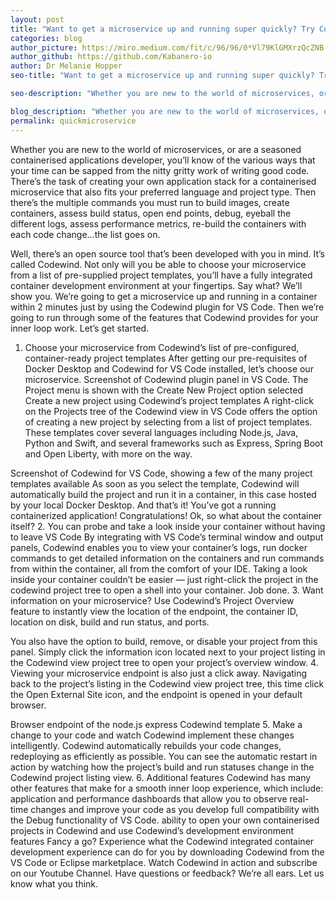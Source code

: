 ```yaml
---
layout: post
title: "Want to get a microservice up and running super quickly? Try Codewind."
categories: blog
author_picture: https://miro.medium.com/fit/c/96/96/0*Vl79KlGMXrzQcZNB.jpeg
author_github: https://github.com/Kabanero-io
author: Dr Melanie Hopper
seo-title: "Want to get a microservice up and running super quickly? Try Codewind."

seo-description: "Whether you are new to the world of microservices, or are a seasoned containerised applications developer, you’ll know of the various ways that your time can be sapped from the nitty gritty work of writing good code."

blog_description: "Whether you are new to the world of microservices, or are a seasoned containerised applications developer, you’ll know of the various ways that your time can be sapped from the nitty gritty work of writing good code."
permalink: quickmicroservice
---
```


Whether you are new to the world of microservices, or are a seasoned containerised applications developer, you’ll know of the various ways that your time can be sapped from the nitty gritty work of writing good code.
There’s the task of creating your own application stack for a containerised microservice that also fits your preferred language and project type.
Then there’s the multiple commands you must run to build images, create containers, assess build status, open end points, debug, eyeball the different logs, assess performance metrics, re-build the containers with each code change…the list goes on.

Well, there’s an open source tool that’s been developed with you in mind. It’s called Codewind.
Not only will you be able to choose your microservice from a list of pre-supplied project templates, you’ll have a fully integrated container development environment at your fingertips.
Say what?
We’ll show you.
We’re going to get a microservice up and running in a container within 2 minutes just by using the Codewind plugin for VS Code. Then we’re going to run through some of the features that Codewind provides for your inner loop work.
Let’s get started.
1. Choose your microservice from Codewind’s list of pre-configured, container-ready project templates
After getting our pre-requisites of Docker Desktop and Codewind for VS Code installed, let’s choose our microservice.
Screenshot of Codewind plugin panel in VS Code. The Project menu is shown with the Create New Project option selected
Create a new project using Codewind’s project templates
A right-click on the Projects tree of the Codewind view in VS Code offers the option of creating a new project by selecting from a list of project templates. These templates cover several languages including Node.js, Java, Python and Swift, and several frameworks such as Express, Spring Boot and Open Liberty, with more on the way.

Screenshot of Codewind for VS Code, showing a few of the many project templates available
As soon as you select the template, Codewind will automatically build the project and run it in a container, in this case hosted by your local Docker Desktop. And that’s it! You’ve got a running containerized application! Congratulations!
Ok, so what about the container itself?
2. You can probe and take a look inside your container without having to leave VS Code
By integrating with VS Code’s terminal window and output panels, Codewind enables you to view your container’s logs, run docker commands to get detailed information on the containers and run commands from within the container, all from the comfort of your IDE.
Taking a look inside your container couldn’t be easier — just right-click the project in the codewind project tree to open a shell into your container. Job done.
3. Want information on your microservice?
Use Codewind’s Project Overview feature to instantly view the location of the endpoint, the container ID, location on disk, build and run status, and ports.

You also have the option to build, remove, or disable your project from this panel. Simply click the information icon located next to your project listing in the Codewind view project tree to open your project’s overview window.
4. Viewing your microservice endpoint is also just a click away.
Navigating back to the project’s listing in the Codewind view project tree, this time click the Open External Site icon, and the endpoint is opened in your default browser.

Browser endpoint of the node.js express Codewind template
5. Make a change to your code and watch Codewind implement these changes intelligently.
Codewind automatically rebuilds your code changes, redeploying as efficiently as possible. You can see the automatic restart in action by watching how the project’s build and run statuses change in the Codewind project listing view.
6. Additional features
Codewind has many other features that make for a smooth inner loop experience, which include:
application and performance dashboards that allow you to observe real-time changes and improve your code as you develop
full compatibility with the Debug functionality of VS Code.
ability to open your own containerised projects in Codewind and use Codewind’s development environment features
Fancy a go?
Experience what the Codewind integrated container development experience can do for you by downloading Codewind from the VS Code or Eclipse marketplace.
Watch Codewind in action and subscribe on our Youtube Channel.
Have questions or feedback? We’re all ears. Let us know what you think.